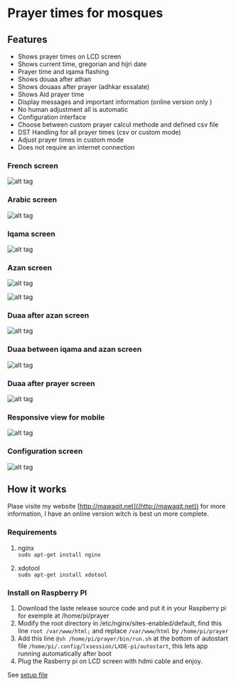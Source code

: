 # Prayer times for mosques ###

## Features

* Shows prayer times on LCD screen
* Shows current time, gregorian and hijri date
* Prayer time and iqama flashing
* Shows douaa after athan
* Shows douaas after prayer (adhkar essalate)
* Shows Aid prayer time
* Display messages and important information (online version only                 )
* No human adjustment all is automatic
* Configuration interface
* Choose between custom prayer calcul methode and defined csv file
* DST Handling for all prayer times (csv or custom mode)
* Adjust prayer times in custom mode
* Does not require an internet connection


### French screen
![alt tag](http://mawaqit.net/bundles/app/agency/img/software/french.png)

### Arabic screen
![alt tag](http://mawaqit.net/bundles/app/agency/img/software/arabic.png)

### Iqama screen
![alt tag](http://mawaqit.net/bundles/app/agency/img/software/iqama.png)

### Azan screen
![alt tag](http://mawaqit.net/bundles/app/agency/img/software/adhan-1.png)

![alt tag](http://mawaqit.net/bundles/app/agency/img/software/adhan-2.png)

### Duaa after azan screen
![alt tag](http://mawaqit.net/bundles/app/agency/img/software/douaa-after-adhan.png)

### Duaa between iqama and azan screen
![alt tag](http://mawaqit.net/bundles/app/agency/img/software/douaa-between-adhan-and-iqama.png)

### Duaa after prayer screen
![alt tag](http://mawaqit.net/bundles/app/agency/img/software/douaa-after-prayer.png)


### Responsive view for mobile
![alt tag](http://mawaqit.net/bundles/app/agency/img/software/mobile.png)

### Configuration screen
![alt tag](http://mawaqit.net//bundles/app/agency/img/software/mobile-admin.png)

## How it works

Plase visite my website [http://mawaqit.net]((http://mawaqit.net)) for more information, I have an online version witch is best un more complete.

### Requirements
1. nginx  
`sudo apt-get install nginx`

2. xdotool  
`sudo apt-get install xdotool`

### Install on Raspberry PI
1. Download the laste release source code and put it in your Raspberry pi for exemple at /home/pi/prayer
2. Modify the root directory in /etc/nginx/sites-enabled/default, find this line `root /var/www/html;` and replace `/var/www/html` by `/home/pi/prayer`
3. Add this line `@sh /home/pi/prayer/bin/run.sh` at the bottom of autostart file `/home/pi/.config/lxsession/LXDE-pi/autostart`, this lets app running automatically after boot
4. Plug the Rasberry pi on LCD screen with hdmi cable and enjoy.

See [setup file]((https://github.com/binary010100/prayer-times/blob/LTS/bin/setup.sh))